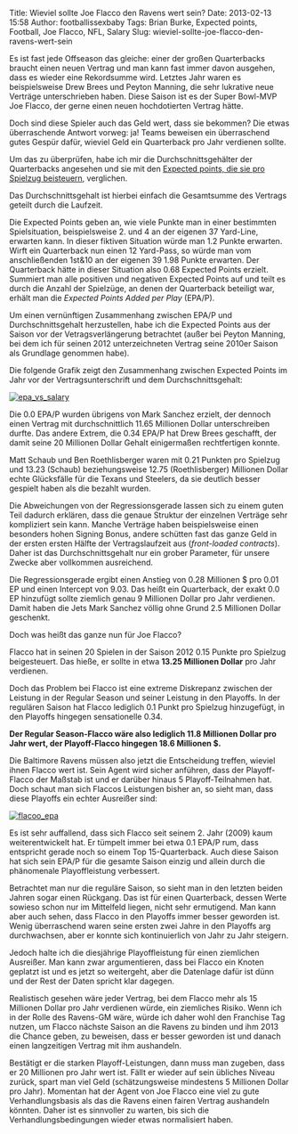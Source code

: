 Title: Wieviel sollte Joe Flacco den Ravens wert sein?
Date: 2013-02-13 15:58
Author: footballissexbaby
Tags: Brian Burke, Expected points, Football, Joe Flacco, NFL, Salary
Slug: wieviel-sollte-joe-flacco-den-ravens-wert-sein

Es ist fast jede Offseason das gleiche: einer der großen Quarterbacks
braucht einen neuen Vertrag und man kann fast immer davon ausgehen, dass
es wieder eine Rekordsumme wird. Letztes Jahr waren es beispielsweise
Drew Brees und Peyton Manning, die sehr lukrative neue Verträge
unterschrieben haben. Diese Saison ist es der Super Bowl-MVP Joe Flacco,
der gerne einen neuen hochdotierten Vertrag hätte.

Doch sind diese Spieler auch das Geld wert, dass sie bekommen? Die etwas
überraschende Antwort vorweg: ja! Teams beweisen ein überraschend gutes
Gespür dafür, wieviel Geld ein Quarterback pro Jahr verdienen sollte.

Um das zu überprüfen, habe ich mir die Durchschnittsgehälter der
Quarterbacks angesehen und sie mit den [Expected points, die sie pro
Spielzug beisteuern][], verglichen.

Das Durchschnittsgehalt ist hierbei einfach die Gesamtsumme des Vertrags
geteilt durch die Laufzeit.

Die Expected Points geben an, wie viele Punkte man in einer bestimmten
Spielsituation, beispielsweise 2. und 4 an der eigenen 37 Yard-Line,
erwarten kann. In dieser fiktiven Situation würde man 1.2 Punkte
erwarten. Wirft ein Quarterback nun einen 12 Yard-Pass, so würde man vom
anschließenden 1st&10 an der eigenen 39 1.98 Punkte erwarten. Der
Quarterback hätte in dieser Situation also 0.68 Expected Points erzielt.
Summiert man alle positiven und negativen Expected Points auf und teilt
es durch die Anzahl der Spielzüge, an denen der Quarterback beteiligt
war, erhält man die *Expected Points Added per Play* (EPA/P).

Um einen vernünftigen Zusammenhang zwischen EPA/P und
Durchschnittsgehalt herzustellen, habe ich die Expected Points aus der
Saison vor der Vetragsverlängerung betrachtet (außer bei Peyton Manning,
bei dem ich für seinen 2012 unterzeichneten Vertrag seine 2010er Saison
als Grundlage genommen habe).

Die folgende Grafik zeigt den Zusammenhang zwischen Expected Points im
Jahr vor der Vertragsunterschrift und dem Durchschnittsgehalt:

[![epa\_vs\_salary](|filename|/images/epa_vs_salary-300x218.png)](|filename|/images/epa_vs_salary.png)

Die 0.0 EPA/P wurden übrigens von Mark Sanchez erzielt, der dennoch
einen Vertrag mit durchschnittlich 11.65 Millionen Dollar unterschreiben
durfte. Das andere Extrem, die 0.34 EPA/P hat Drew Brees geschafft, der
damit seine 20 Millionen Dollar Gehalt einigermaßen rechtfertigen
konnte.

Matt Schaub und Ben Roethlisberger waren mit 0.21 Punkten pro Spielzug
und 13.23 (Schaub) beziehungsweise 12.75 (Roethlisberger) Millionen
Dollar echte Glücksfälle für die Texans und Steelers, da sie deutlich
besser gespielt haben als die bezahlt wurden.

Die Abweichungen von der Regressionsgerade lassen sich zu einem guten
Teil dadurch erklären, dass die genaue Struktur der einzelnen Verträge
sehr kompliziert sein kann. Manche Verträge haben beispielsweise einen
besonders hohen Signing Bonus, andere schütten fast das ganze Geld in
der ersten ersten Hälfte der Vertragslaufzeit aus (*front-loaded
contracts*). Daher ist das Durchschnittsgehalt nur ein grober Parameter,
für unsere Zwecke aber vollkommen ausreichend.

Die Regressionsgerade ergibt einen Anstieg von 0.28 Millionen \$ pro
0.01 EP und einen Intercept von 9.03. Das heißt ein Quarterback, der
exakt 0.0 EP hinzufügt sollte ziemlich genau 9 Millionen Dollar pro Jahr
verdienen. Damit haben die Jets Mark Sanchez völlig ohne Grund 2.5
Millionen Dollar geschenkt.

Doch was heißt das ganze nun für Joe Flacco?

Flacco hat in seinen 20 Spielen in der Saison 2012 0.15 Punkte pro
Spielzug beigesteuert. Das hieße, er sollte in etwa **13.25 Millionen
Dollar** pro Jahr verdienen.

Doch das Problem bei Flacco ist eine extreme Diskrepanz zwischen der
Leistung in der Regular Season und seiner Leistung in den Playoffs. In
der regulären Saison hat Flacco lediglich 0.1 Punkt pro Spielzug
hinzugefügt, in den Playoffs hingegen sensationelle 0.34.

**Der Regular Season-Flacco wäre also lediglich 11.8 Millionen Dollar
pro Jahr wert, der Playoff-Flacco hingegen 18.6 Millionen \$.**

Die Baltimore Ravens müssen also jetzt die Entscheidung treffen, wieviel
ihnen Flacco wert ist. Sein Agent wird sicher anführen, dass der
Playoff-Flacco der Maßstab ist und er darüber hinaus 5
Playoff-Teilnahmen hat. Doch schaut man sich Flaccos Leistungen bisher
an, so sieht man, dass diese Playoffs ein echter Ausreißer sind:

[![flacoo\_epa](|filename|/images/flacoo_epa-300x218.png)](|filename|/images/flacoo_epa.png)

Es ist sehr auffallend, dass sich Flacco seit seinem 2. Jahr (2009) kaum
weiterentwickelt hat. Er tümpelt immer bei etwa 0.1 EPA/P rum, dass
entspricht gerade noch so einem Top 15-Quarterback. Auch diese Saison
hat sich sein EPA/P für die gesamte Saison einzig und allein durch die
phänomenale Playoffleistung verbessert.

Betrachtet man nur die reguläre Saison, so sieht man in den letzten
beiden Jahren sogar einen Rückgang. Das ist für einen Quarterback,
dessen Werte sowieso schon nur im Mittelfeld liegen, nicht sehr
ermutigend. Man kann aber auch sehen, dass Flacco in den Playoffs immer
besser geworden ist. Wenig überraschend waren seine ersten zwei Jahre in
den Playoffs arg durchwachsen, aber er konnte sich kontinuierlich von
Jahr zu Jahr steigern.

Jedoch halte ich die diesjährige Playoffleistung für einen ziemlichen
Ausreißer. Man kann zwar argumentieren, dass bei Flacco ein Knoten
geplatzt ist und es jetzt so weitergeht, aber die Datenlage dafür ist
dünn und der Rest der Daten spricht klar dagegen.

Realistisch gesehen wäre jeder Vertrag, bei dem Flacco mehr als 15
Millionen Dollar pro Jahr verdienen würde, ein ziemliches Risiko. Wenn
ich in der Rolle des Ravens-GM wäre, würde ich daher wohl den Franchise
Tag nutzen, um Flacco nächste Saison an die Ravens zu binden und ihm
2013 die Chance geben, zu beweisen, dass er besser geworden ist und
danach einen langzeitigen Vertrag mit ihm aushandeln.

Bestätigt er die starken Playoff-Leistungen, dann muss man zugeben, dass
er 20 Millionen pro Jahr wert ist. Fällt er wieder auf sein übliches
Niveau zurück, spart man viel Geld (schätzungsweise mindestens 5
Millionen Dollar pro Jahr). Momentan hat der Agent von Joe Flacco eine
viel zu gute Verhandlungsbasis als das die Ravens einen fairen Vertrag
aushandeln könnten. Daher ist es sinnvoller zu warten, bis sich die
Verhandlungsbedingungen wieder etwas normalisiert haben.

  [Expected points, die sie pro Spielzug beisteuern]: http://wp.advancednflstats.com/playerstats.php?pos=QB
 
